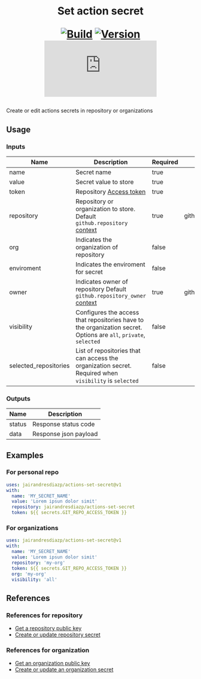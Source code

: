 <h1 align="center">Set action secret<br />
<div align="center">
  
  [![Build](https://github.com/jairandresdiazp/action-set-secret/actions/workflows/test.yml/badge.svg)](https://github.com/jairandresdiazp/action-set-secret/)
  [![Version](https://img.shields.io/github/v/tag/jairandresdiazp/action-set-secret?label=version&sort=semver&color=066da5)](https://github.com/marketplace/actions/set-action-secrets)
  [![Size](https://img.shields.io/github/size/jairandresdiazp/action-set-secret/dist/index.js?branch=main&color=066da5)](https://github.com/jairandresdiazp/action-set-secret/)
  
</div></h1>

Create or edit actions secrets in repository or organizations

## Usage

### Inputs

| Name                  | Description                                                                                                                                                                              | Required | Default                 |
| --------------------- | ---------------------------------------------------------------------------------------------------------------------------------------------------------------------------------------- | -------- | ----------------------- |
| name                  | Secret name                                                                                                                                                                              | true     |                         |
| value                 | Secret value to store                                                                                                                                                                    | true     |                         |
| token                 | Repository [Access token](https://docs.github.com/en/github/authenticating-to-github/creating-a-personal-access-token)                                                                   | true     |                         |
| repository            | Repository or organization to store. Default `github.repository` [context](https://docs.github.com/en/actions/reference/context-and-expression-syntax-for-github-actions#github-context) | true     | github.repository       |
| org                   | Indicates the organization of repository                                                                                                                                                 | false    |                         |
| enviroment            | Indicates the enviroment for secret                                                                                                                                                      | false    |                         |
| owner                 | Indicates owner of repository Default `github.repository_owner` [context](https://docs.github.com/en/actions/reference/context-and-expression-syntax-for-github-actions#github-context)  | true     | github.repository_owner |
| visibility            | Configures the access that repositories have to the organization secret. Options are `all`, `private`, `selected`                                                                        | false    |                         |
| selected_repositories | List of repositories that can access the organization secret. Required when `visibility` is `selected`                                                                                   | false    |                         |

### Outputs

| Name   | Description           |
| ------ | --------------------- |
| status | Response status code  |
| data   | Response json payload |

## Examples

### For personal repo

```YAML
uses: jairandresdiazp/actions-set-secret@v1
with:
  name: 'MY_SECRET_NAME'
  value: 'Lorem ipsun dolor simit'
  repository: jairandresdiazp/actions-set-secret
  token: ${{ secrets.GIT_REPO_ACCESS_TOKEN }}
```

### For organizations

```YAML
uses: jairandresdiazp/actions-set-secret@v1
with:
  name: 'MY_SECRET_NAME'
  value: 'Lorem ipsun dolor simit'
  repository: 'my-org'
  token: ${{ secrets.GIT_REPO_ACCESS_TOKEN }}
  org: 'my-org'
  visibility: 'all'
```

## References

### References for repository

- [Get a repository public key](https://developer.github.com/v3/actions/secrets/#get-a-repository-public-key)
- [Create or update repository secret](https://developer.github.com/v3/actions/secrets/#create-or-update-a-repository-secret)

### References for organization

- [Get an organization public key](https://developer.github.com/v3/actions/secrets/#get-an-organization-public-key)
- [Create or update an organization secret](https://developer.github.com/v3/actions/secrets/#create-or-update-an-organization-secret)
